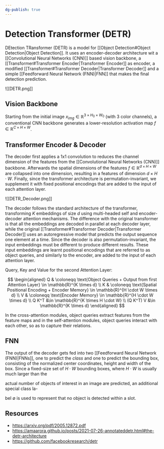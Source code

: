 ```yaml
---
dg-publish: true
---
```


# Detection Transformer (DETR)

DEtection TRansformer (DETR) is a model for [[Object Detection#Object Detection|Object Detection]]. It uses an encoder-decoder architecture wit a [[Convolutional Neural Networks (CNN)]] based vision backbone, a [[Transformer#Transformer Encoder|Transformer Encoder]] as encoder, a modified [[Transformer#Transformer Decoder|Transformer Decoder]] and a simple [[Feedforward Neural Network (FNN)|FNN]] that makes the final detection prediction.

![[DETR.png]]

## Vision Backbone

Starting from the initial image $x_{img} \in \mathbb{R}^{3\times H_0 \times W_0}$ (with 3 color channels), a conventional CNN backbone generates a lower-resolution activation map $f \in \mathbb{R}^{C\times H \times W}$.

## Transformer Encoder & Decoder

The decoder first applies a 1x1 convolution to reduces the channel dimension of the features from the [[Convolutional Neural Networks (CNN)]] backbone. Afterwards the spatial dimensions of the features $f \in \mathbb{R}^{d\times H \times W}$ are collapsed into one dimension, resulting in a features of dimension $d\times H \cdot W$. Finally, since the transformer architecture is permutation-invariant, we supplement it with fixed positional encodings that are added to the input of each attention layer.

![[DETR_Decoder.png]]

The decoder follows the standard architecture of the transformer, transforming $K$ embeddings of size $d$ using multi-headed self and encoder-decoder attention mechanisms. The difference with the original transformer is that all the embeddings are decoded in parallel at each decoder layer, while the original [[Transformer#Transformer Decoder|Transformer Decoder]] uses an autoregressive model that predicts the output sequence one element at a time. Since the decoder is also permutation-invariant, the input embeddings must be different to produce different results. These input embeddings are learnt positional encodings that are referred to as object queries, and similarly to the encoder, are added to the input of each attention layer.

Query, Key and Value for the second Attention Layer:

$$
\begin{aligned}
Q & \coloneqq \text{Object Queries + Output from first Attention Layer} \in \mathbb{R}^{K \times d} \\
K & \coloneqq \text{Spatial Positional Encoding + Encoder Memory} \in \mathbb{R}^{H \cdot W \times d} \\
V & \coloneqq \text{Encoder Memory} \in \mathbb{R}^{H \cdot W \times d} \\
Q K^T &\in \mathbb{R}^{K \times H \cdot W} \\
(Q K^T) V &\in \mathbb{R}^{K \times d}
\end{aligned} 
$$

In the cross-attention modules, object queries extract features from the feature maps and in the self-attention modules, object queries interact with each other, so as to capture their relations.

## FNN

The output of the decoder gets fed into two [[Feedforward Neural Network (FNN)|FNNs]], one to predict the *class* and one to predict the bounding box, consisting of the normalized center coordinates, height and width of the box. Since a fixed-size set of $H \cdot W$ bounding boxes, where $H \cdot W$ is usually much larger than the

actual number of objects of interest in an image are predicted, an additional special class la-

bel ∅ is used to represent that no object is detected within a slot.

## Resources

- <https://arxiv.org/pdf/2005.12872.pdf>
- <https://amaarora.github.io/posts/2021-07-26-annotateddetr.html#the-detr-architecture>
- <https://github.com/facebookresearch/detr>
